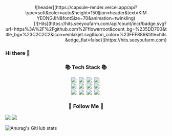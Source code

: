 <br>

<div align="center">
![header](https://capsule-render.vercel.app/api?type=soft&color=auto&height=150&section=header&text=KIM YEONGJIN&fontSize=70&animation=twinkling)
</div>
  
<div align=right>
[![Hits](https://hits.seeyoufarm.com/api/count/incr/badge.svg?url=https%3A%2F%2Fgithub.com%2Fflowerroot&count_bg=%235DD700&title_bg=%23C2C2C2&icon=emlakjet.svg&icon_color=%23FFF889&title=hits&edge_flat=false)](https://hits.seeyoufarm.com)
</div>

### Hi there 👋

<h3 align="center">📚 Tech Stack 📚</h3>
<p align="center">
  <img src="https://img.shields.io/badge/C-A8B9CC?style=flat-square&logo=c&logoColor=white"/></a>&nbsp
  <img src="https://img.shields.io/badge/C++-00599C?style=flat-square&logo=cplusplus&logoColor=white"/></a>&nbsp 
  <img src="https://img.shields.io/badge/CSharp-239120?style=flat-square&logo=csharp&logoColor=white"/></a>&nbsp  
  <img src="https://img.shields.io/badge/Java-007396?style=flat-square&logo=Java&logoColor=white"/></a>&nbsp
  <br>  
  <img src="https://img.shields.io/badge/OpenCV-5C3EE8?style=flat-square&logo=opencv&logoColor=white"/></a>&nbsp 
  <img src="https://img.shields.io/badge/OpenGL-5586A4?style=flat-square&logo=opengl&logoColor=white"/></a>&nbsp 
  <img src="https://img.shields.io/badge/VS-5C2D91?style=flat-square&logo=visualstudio&logoColor=white"/></a>&nbsp 
  <img src="https://img.shields.io/badge/VS Code-007ACC?style=flat-square&logo=visualstudiocode&logoColor=white"/></a>&nbsp 
  <br>    
  <img src="https://img.shields.io/badge/Python-3766AB?style=flat-square&logo=Python&logoColor=white"/></a>&nbsp 
  <img src="https://img.shields.io/badge/HTML-E34F26?style=flat-square&logo=html5&logoColor=white"/></a>&nbsp 
  <img src="https://img.shields.io/badge/Django-092E20?style=flat-square&logo=django&logoColor=white"/></a>&nbsp 
  <img src="https://img.shields.io/badge/FileZila-BF0000?style=flat-square&logo=filezilla&logoColor=white"/></a>&nbsp 
  <br>  
</p>

<h3 align="center">🌈 Follow Me 🌈</h3>
<p align="center">
  
  <a href="https://www.instagram.com/flowerroot/"><img src="https://img.shields.io/badge/Instagram-E4405F?style=flat-square&logo=Instagram&logoColor=white&link=https://www.instagram.com/flowerroot/"/></a>
   <a href="https://www.facebook.com/profile.php?id=100003563542832&mibextid=LQQJ4d"><img src="https://img.shields.io/badge/Facebook-1877F2?style=flat-square&logo=facebook&logoColor=white&link=https://www.instagram.com/hye_inisfree/"/></a>  
</p>

 
<!--
**flowerroot/flowerroot** is a ✨ _special_ ✨ repository because its `README.md` (this file) appears on your GitHub profile.

Here are some ideas to get you started:

- 🔭 I’m currently working on ...
- 🌱 I’m currently learning ...
- 👯 I’m looking to collaborate on ...
- 🤔 I’m looking for help with ...
- 💬 Ask me about ...
- 📫 How to reach me: ...
- 😄 Pronouns: ...
- ⚡ Fun fact: ...
-->


![Anurag's GitHub stats](https://github-readme-stats.vercel.app/api?username=flowerroot&show_icons=true&theme=radical)



